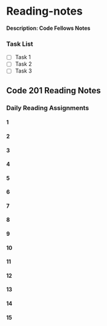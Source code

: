 # Reading-notes
**Description: Code Fellows Notes**

### Task List 
- [ ] Task 1
- [ ] Task 2
- [ ] Task 3

## Code 201 Reading Notes

### Daily Reading Assignments

#### 1
#### 2
#### 3
#### 4
#### 5
#### 6
#### 7
#### 8
#### 9
#### 10
#### 11
#### 12
#### 13
#### 14
#### 15
